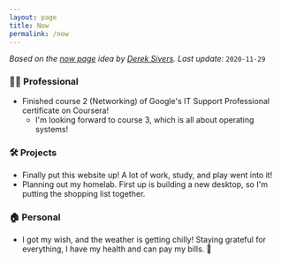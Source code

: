 ```yaml
---
layout: page
title: Now
permalink: /now
---
```


*Based on the [now page](https://nownownow.com/about) idea by [Derek Sivers](https://sive.rs/). Last update:* `2020-11-29`

### 👨‍💻 Professional
- Finished course 2 (Networking) of Google's IT Support Professional certificate on Coursera!
  - I'm looking forward to course 3, which is all about operating systems!

### 🛠 Projects
- Finally put this website up! A lot of work, study, and play went into it!
- Planning out my homelab. First up is building a new desktop, so I'm putting the shopping list together.

### 🏠 Personal
- I got my wish, and the weather is getting chilly! Staying grateful for everything, I have my health and can pay my bills. 🙏
